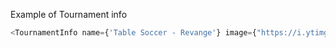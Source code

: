 Example of Tournament info


```js
<TournamentInfo name={'Table Soccer - Revange'} image={"https://i.ytimg.com/vi/KLEhGhvZOIo/maxresdefault.jpg"} date={"29-10-2018"} city={"Gdańsk"} places={"4/8"} status={"future"} />

```
